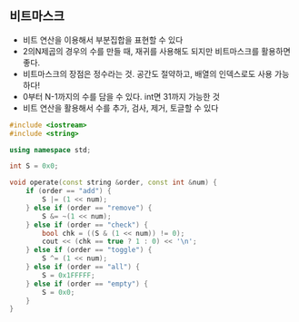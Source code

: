 ## 비트마스크

- 비트 연산을 이용해서 부분집합을 표현할 수 있다
- 2의N제곱의 경우의 수를 만들 때, 재귀를 사용해도 되지만 비트마스크를 활용하면 좋다.
- 비트마스크의 장점은 정수라는 것. 공간도 절약하고, 배열의 인덱스로도 사용 가능하다!
- 0부터 N-1까지의 수를 담을 수 있다. int면 31까지 가능한 것
- 비트 연산을 활용해서 수를 추가, 검사, 제거, 토글할 수 있다

```c++
#include <iostream>
#include <string>

using namespace std;

int S = 0x0;

void operate(const string &order, const int &num) {
    if (order == "add") {
        S |= (1 << num);
    } else if (order == "remove") {
        S &= ~(1 << num);
    } else if (order == "check") {
        bool chk = ((S & (1 << num)) != 0);
        cout << (chk == true ? 1 : 0) << '\n';
    } else if (order == "toggle") {
        S ^= (1 << num);
    } else if (order == "all") {
        S = 0x1FFFFF;
    } else if (order == "empty") {
        S = 0x0;
    }
}
```

